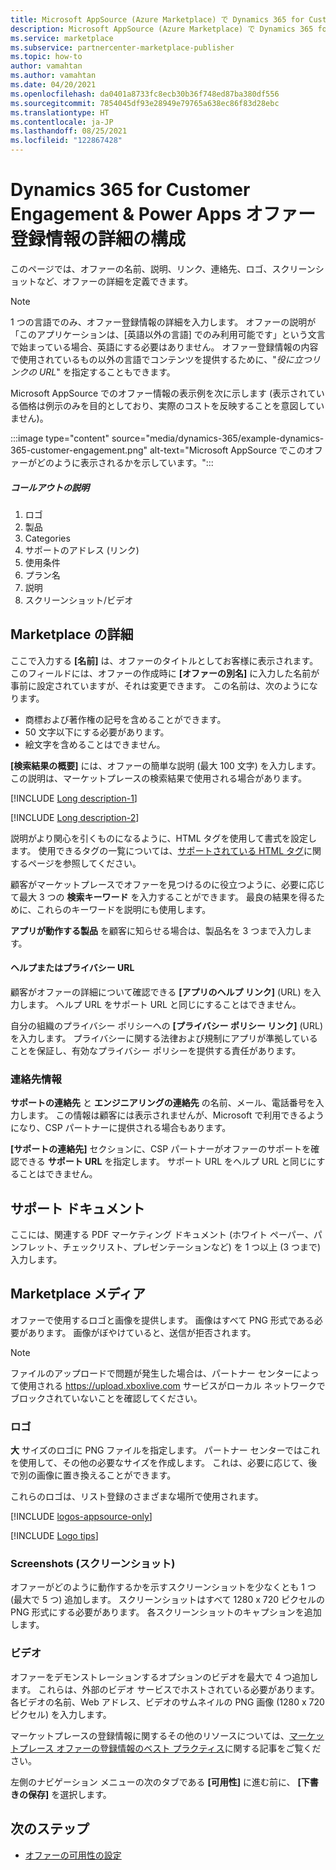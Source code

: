 ```yaml
---
title: Microsoft AppSource (Azure Marketplace) で Dynamics 365 for Customer Engagement & Power Apps オファー登録情報の詳細を構成します
description: Microsoft AppSource (Azure Marketplace) で Dynamics 365 for Customer Engagement & Power Apps オファー登録情報の詳細を構成します。
ms.service: marketplace
ms.subservice: partnercenter-marketplace-publisher
ms.topic: how-to
author: vamahtan
ms.author: vamahtan
ms.date: 04/20/2021
ms.openlocfilehash: da0401a8733fc8ecb30b36f748ed87ba380df556
ms.sourcegitcommit: 7854045df93e28949e79765a638ec86f83d28ebc
ms.translationtype: HT
ms.contentlocale: ja-JP
ms.lasthandoff: 08/25/2021
ms.locfileid: "122867428"
---
```

# <a name="configure-dynamics-365-for-customer-engagement--power-apps-offer-listing-details"></a>Dynamics 365 for Customer Engagement & Power Apps オファー登録情報の詳細の構成

このページでは、オファーの名前、説明、リンク、連絡先、ロゴ、スクリーンショットなど、オファーの詳細を定義できます。

> [!NOTE]
> 1 つの言語でのみ、オファー登録情報の詳細を入力します。 オファーの説明が「このアプリケーションは、[英語以外の言語] でのみ利用可能です」という文言で始まっている場合、英語にする必要はありません。 オファー登録情報の内容で使用されているもの以外の言語でコンテンツを提供するために、"*役に立つリンクの URL*" を指定することもできます。

Microsoft AppSource でのオファー情報の表示例を次に示します (表示されている価格は例示のみを目的としており、実際のコストを反映することを意図していません)。

:::image type="content" source="media/dynamics-365/example-dynamics-365-customer-engagement.png" alt-text="Microsoft AppSource でこのオファーがどのように表示されるかを示しています。":::

##### <a name="call-out-descriptions"></a>コールアウトの説明

1. ロゴ
1. 製品
1. Categories
1. サポートのアドレス (リンク)
1. 使用条件
1. プラン名
1. 説明
1. スクリーンショット/ビデオ

## <a name="marketplace-details"></a>Marketplace の詳細

ここで入力する **[名前]** は、オファーのタイトルとしてお客様に表示されます。 このフィールドには、オファーの作成時に **[オファーの別名]** に入力した名前が事前に設定されていますが、それは変更できます。 この名前は、次のようになります。

- 商標および著作権の記号を含めることができます。
- 50 文字以下にする必要があります。
- 絵文字を含めることはできません。

**[検索結果の概要]** には、オファーの簡単な説明 (最大 100 文字) を入力します。 この説明は、マーケットプレースの検索結果で使用される場合があります。

[!INCLUDE [Long description-1](includes/long-description-1.md)]

[!INCLUDE [Long description-2](includes/long-description-2.md)]

説明がより関心を引くものになるように、HTML タグを使用して書式を設定します。 使用できるタグの一覧については、[サポートされている HTML タグ](supported-html-tags.md)に関するページを参照してください。

顧客がマーケットプレースでオファーを見つけるのに役立つように、必要に応じて最大 3 つの **検索キーワード** を入力することができます。 最良の結果を得るために、これらのキーワードを説明にも使用します。

**アプリが動作する製品** を顧客に知らせる場合は、製品名を 3 つまで入力します。

#### <a name="helpprivacy-urls"></a>ヘルプまたはプライバシー URL

顧客がオファーの詳細について確認できる **[アプリのヘルプ リンク]** (URL) を入力します。 ヘルプ URL をサポート URL と同じにすることはできません。

自分の組織のプライバシー ポリシーへの **[プライバシー ポリシー リンク]** (URL) を入力します。 プライバシーに関する法律および規制にアプリが準拠していることを保証し、有効なプライバシー ポリシーを提供する責任があります。

### <a name="contact-information"></a>連絡先情報

**サポートの連絡先** と **エンジニアリングの連絡先** の名前、メール、電話番号を入力します。 この情報は顧客には表示されませんが、Microsoft で利用できるようになり、CSP パートナーに提供される場合もあります。

**[サポートの連絡先]** セクションに、CSP パートナーがオファーのサポートを確認できる **サポート URL** を指定します。 サポート URL をヘルプ URL と同じにすることはできません。

## <a name="supporting-documents"></a>サポート ドキュメント

ここには、関連する PDF マーケティング ドキュメント (ホワイト ペーパー、パンフレット、チェックリスト、プレゼンテーションなど) を 1 つ以上 (3 つまで) 入力します。

## <a name="marketplace-media"></a>Marketplace メディア

オファーで使用するロゴと画像を提供します。 画像はすべて PNG 形式である必要があります。 画像がぼやけていると、送信が拒否されます。

>[!NOTE]
>ファイルのアップロードで問題が発生した場合は、パートナー センターによって使用される https://upload.xboxlive.com サービスがローカル ネットワークでブロックされていないことを確認してください。

### <a name="logos"></a>ロゴ

**大** サイズのロゴに PNG ファイルを指定します。 パートナー センターではこれを使用して、その他の必要なサイズを作成します。 これは、必要に応じて、後で別の画像に置き換えることができます。

これらのロゴは、リスト登録のさまざまな場所で使用されます。

[!INCLUDE [logos-appsource-only](includes/logos-appsource-only.md)]

[!INCLUDE [Logo tips](includes/graphics-suggestions.md)]

### <a name="screenshots"></a>Screenshots (スクリーンショット)

オファーがどのように動作するかを示すスクリーンショットを少なくとも 1 つ (最大で 5 つ) 追加します。 スクリーンショットはすべて 1280 x 720 ピクセルの PNG 形式にする必要があります。 各スクリーンショットのキャプションを追加します。

### <a name="videos"></a>ビデオ

オファーをデモンストレーションするオプションのビデオを最大で 4 つ追加します。 これらは、外部のビデオ サービスでホストされている必要があります。 各ビデオの名前、Web アドレス、ビデオのサムネイルの PNG 画像 (1280 x 720 ピクセル) を入力します。

マーケットプレースの登録情報に関するその他のリソースについては、[マーケットプレース オファーの登録情報のベスト プラクティス](gtm-offer-listing-best-practices.md)に関する記事をご覧ください。

左側のナビゲーション メニューの次のタブである **[可用性]** に進む前に、 **[下書きの保存]** を選択します。

## <a name="next-steps"></a>次のステップ

- [オファーの可用性の設定](dynamics-365-customer-engage-availability.md)
